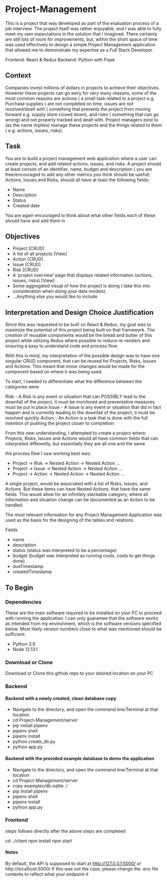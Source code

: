 # Project-Management

This is a project that was developed as part of the evaluation process of a job interview. The project itself was rather enjoyable, and I was able to fully meet my own expectations in the solution that I Imagined. There certainly are still lots of room for improvements, but, within the short space of time was used effectively to design a simple Project Management application that allowed me to demonstrate my expertise as a Full Stack Developer. 

Frontend: React & Redux
Backend: Python with Flask

## Context 
Companies invest millions of dollars in projects to achieve their objectives. However these projects can go awry for very many reasons, some of the most common reasons are actions ( a small task related to a project e.g. Purchase supplies ) are not completed on time, issues are not resolved/dealt with ( something that prevents the project from moving forward e.g. supply store closed down), and risks ( something that can go wrong) and not properly tracked and dealt with. Project managers exist to (as the name implies) manage these projects and the things related to them ( e.g. actions, issues, risks).

## Task
You are to build a project management web application where a user can create projects, and
add related actions, issues, and risks.
A project should at least consist of an identifier, name, budget and description ( you are
free/encouraged to add any other metrics you think should be useful)
Actions, Issues and Risks, should all have at least the following fields:
- Name
- Description
- Status
- Created date

You are again encouraged to think about what other fields each of these should have and add them in

## Objectives

- Project [CRUD]
- A list of all projects [View]
- Action [CRUD]
- Issue [CRUD]
- Risk [CRUD]
- A ‘project overview’ page that displays related information (actions, issues, risks) [View]
- Some aggregated visual of how the project is doing ( take this into consideration when
doing your data models)
- ...Anything else you would like to include

## Interpretation and Design Choice Justification

Since this was requested to be built on React & Redux, my goal was to maximize the potential of this project being built on that framework. The creation of reusable components would be the bread and butter of this project while utilizing Redux where possible to reduce re-renders and ensuring a easy to understand code and process flow.

With this is mind, my interpretation of the possible design was to have one singular CRUD component, that can be reused for Projects, Risks, Issues and Actions. This meant that minor changes would be made for the component based on where it was being used.

To start, I needed to differentiate what the difference between the categories were

Risk - A Risk is any event or situation that can POSSIBLY lead to the downfall of the project, it must be monitored and preventative measures must be put in place
Issue - A Issue is any event or situation that did in fact happen and is currently leading to the downfall of the project, it must be resolved quickly
Action - An Action is a task that is done with the full intention of pushing the project closer to completion.

From this new understanding, I attempted to create a project where; Projects, Risks, Issues and Actions would all have common fields that can interpreted differently, but essentially they are all one and the same

the process flow I saw working best was: 

- Project -> Risk -> Nested Action -> Nested Action ...
- Project -> Issue -> Nested Action -> Nested Action ...
- Project -> Action -> Nested Action -> Nested Action ...

A single project, would be associated with a list of Risks, Issues, and Actions. But these items can have Nested Actions, that have the same fields. This would allow for an infinitely stackable category, where all information and situation change can be documented as an Action to be handled.

The most relevant information for any Project Management Application was used as the basis for the designing of the tables and relations. 

Fields

- name
- description
- status (status was interpreted to be a percentage)
- budget (budget was interpreted as running costs, costs to get things done)
- dueTimestamp
- createdTimestamp

## To Begin

### Dependencies

These are the main software required to be installed on your PC to proceed with running the application. I can only guarantee that the software works as intended from my environment, which is the software versions specified below. Most likely version numbers close to what was mentioned should be sufficient.

- Python 3.9
- Node 12.13.1

### Download or Clone

Download or Clone this github repo to your desired location on your PC

### Backend

#### Backend with a newly created, clean database copy

- Navigate to the directory, and open the command line/Terminal at that location
- cd Project-Management/server
- pip install pipenv
- pipenv shell
- pipenv install
- python create_db.py 
- python app.py

#### Backend with the provided example database to demo the application

- Navigate to the directory, and open the command line/Terminal at that location
- cd Project-Management/server
- copy examples/db.sqlite ./
- pip install pipenv
- pipenv shell
- pipenv install
- python app.py

### Frontend

steps follows directly after the above steps are completed

cd ../client
npm install
npm start

#### Notes

By default, the API is supposed to start at http://127.0.0.1:5000/ or http://localhost:5000/
If this was not the case, please change the .env file contents to reflect what your endpoint it
